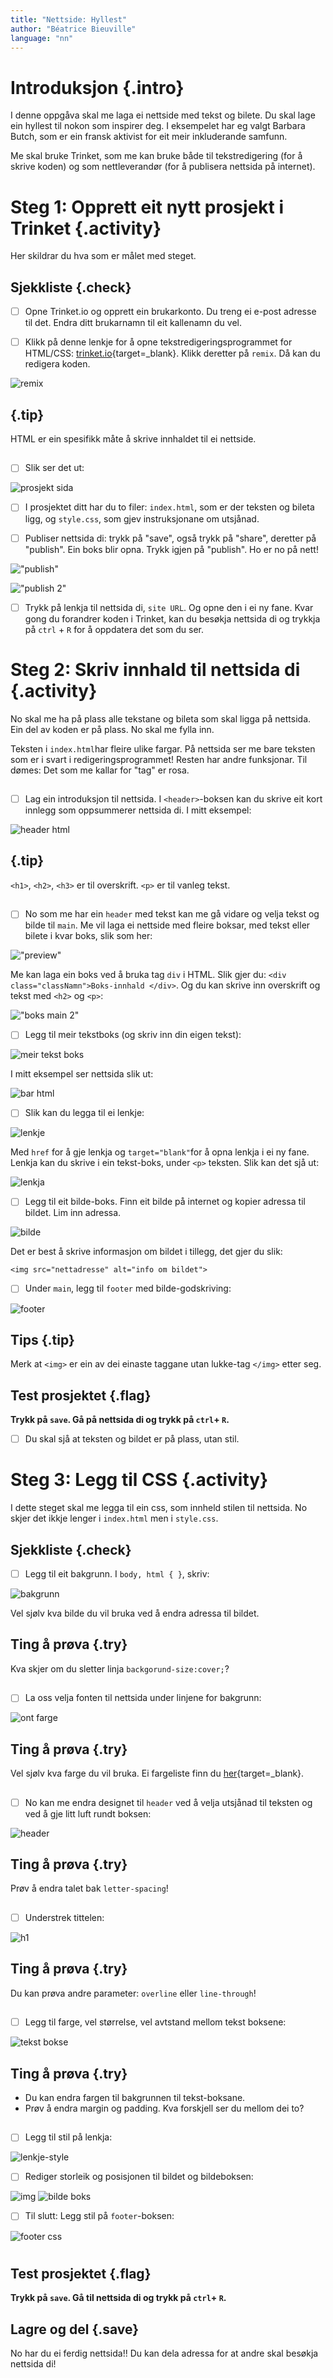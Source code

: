 ```yaml
---
title: "Nettside: Hyllest"
author: "Béatrice Bieuville"
language: "nn"
---
```



# Introduksjon {.intro}


I denne oppgåva skal me laga ei nettside med tekst og bilete. Du skal lage ein hyllest til nokon som inspirer deg. I eksempelet har eg valgt Barbara Butch, som er ein fransk aktivist for eit meir inkluderande samfunn.


Me skal bruke Trinket, som me kan bruke både til tekstredigering (for å skrive koden) og som nettleverandør (for å publisera nettsida på internet).




# Steg 1: Opprett eit nytt prosjekt i Trinket {.activity}


Her skildrar du hva som er målet med steget.


## Sjekkliste {.check}


- [ ] Opne Trinket.io og opprett ein brukarkonto. Du treng ei e-post adresse til det. Endra ditt brukarnamn til eit kallenamn du vel.


- [ ] Klikk på denne lenkje for å opne tekstredigeringsprogrammet for HTML/CSS: [trinket.io](https://trinket.io/html/2f80b9fea1){target=_blank}. Klikk deretter på `remix`. Då kan du redigera koden.


![remix](remix.png)


## {.tip}
HTML er ein spesifikk måte å skrive innhaldet til ei nettside.
##


- [ ] Slik ser det ut:


![prosjekt sida](preview.png)


- [ ] I prosjektet ditt har du to filer: `index.html`, som er der teksten og bileta ligg, og `style.css`, som gjev instruksjonane om utsjånad.


- [ ] Publiser nettsida di: trykk på "save", også trykk på "share", deretter på "publish". Ein boks blir opna. Trykk igjen på "publish". Ho er no på nett!


!["publish"](publish.png)

!["publish 2"](publish2.png)


- [ ] Trykk på lenkja til nettsida di, `site URL`. Og opne den i ei ny fane. Kvar gong du forandrer koden i Trinket, kan du besøkja nettsida di og trykkja på `ctrl` + `R` for å oppdatera det som du ser.




# Steg 2: Skriv innhald til nettsida di {.activity}


No skal me ha på plass alle tekstane og bileta som skal ligga på nettsida. Ein del av koden er på plass. No skal me fylla inn.


Teksten i `index.html`har fleire ulike fargar. På nettsida ser me bare teksten som er i svart i redigeringsprogrammet! Resten har andre funksjonar. Til dømes: Det som me kallar for "tag" er rosa.
##

- [ ] Lag ein introduksjon til nettsida. I `<header>`-boksen kan du skrive eit kort innlegg som oppsummerer nettsida di. I mitt eksempel:


![header html](headerhtml.png)


## {.tip}
`<h1>`, `<h2>`, `<h3>` er til overskrift. `<p>` er til vanleg tekst.
##


- [ ] No som me har ein `header` med tekst kan me gå vidare og velja tekst og bilde til `main`. Me vil laga ei nettside med fleire boksar, med tekst eller bilete i kvar boks, slik som her:


!["preview"](barbs1.gif)


Me kan laga ein boks ved å bruka tag `div` i HTML. Slik gjer du: `<div class="classNamn">Boks-innhald </div>`. Og du kan skrive inn overskrift og tekst med `<h2>` og `<p>`:


!["boks main 2"](boks.png)


- [ ] Legg til meir tekstboks (og skriv inn din eigen tekst):


![meir tekst boks](meir-boks.png)


I mitt eksempel ser nettsida slik ut:


![bar html](barhtml.png)


- [ ] Slik kan du legga til ei lenkje:


![lenkje](a.png)


Med `href` for å gje lenkja og `target="blank"`for å opna lenkja i ei ny fane. Lenkja kan du skrive i ein tekst-boks, under `<p>` teksten. Slik kan det sjå ut:

![lenkja](lenkja.png)


- [ ] Legg til eit bilde-boks. Finn eit bilde på internet og kopier adressa til bildet. Lim inn adressa.


![bilde](bilde.png)

Det er best å skrive informasjon om bildet i tillegg, det gjer du slik:


```web
<img src="nettadresse" alt="info om bildet">
```


- [ ] Under `main`, legg til `footer` med bilde-godskriving:


![footer](footer.png)


## Tips {.tip}
Merk at `<img>` er ein av dei einaste taggane utan lukke-tag `</img>` etter seg.
##


## Test prosjektet {.flag}

**Trykk på `save`. Gå på nettsida di og trykk på `ctrl`+ `R`.**

- [ ] Du skal sjå at teksten og bildet er på plass, utan stil.


# Steg 3: Legg til CSS {.activity}


I dette steget skal me legga til ein css, som innheld stilen til nettsida. No skjer det ikkje lenger i `index.html` men i `style.css`.


## Sjekkliste {.check}


- [ ] Legg til eit bakgrunn. I `body, html { }`, skriv:


![bakgrunn](bakgr.png)


Vel sjølv kva bilde du vil bruka ved å endra adressa til bildet.

## Ting å prøva {.try}
Kva skjer om du sletter linja `backgorund-size:cover;`?
##

- [ ] La oss velja fonten til nettsida under linjene for bakgrunn:

![ont farge](fontfarge.png)

## Ting å prøva {.try}
Vel sjølv kva farge du vil bruka. Ei fargeliste finn du [her](https://www.w3schools.com/colors/colors_names.asp){target=_blank}.
##


- [ ] No kan me endra designet til `header` ved å velja utsjånad til teksten og ved å gje litt luft rundt boksen:


![header](header.png)

## Ting å prøva {.try}
Prøv å endra talet bak `letter-spacing`!
##


- [ ] Understrek tittelen:


![h1](h1.png)

## Ting å prøva {.try}
Du kan prøva andre parameter: `overline` eller `line-through`!
##


- [ ] Legg til farge, vel størrelse, vel avtstand mellom tekst boksene:


![tekst bokse](3.png)


## Ting å prøva {.try}
- Du kan endra fargen til bakgrunnen til tekst-boksane.
- Prøv å endra margin og padding. Kva forskjell ser du mellom dei to?
##


- [ ] Legg til stil på lenkja:


![lenkje-style](2.png)


- [ ] Rediger storleik og posisjonen til bildet og bildeboksen:


![img](4.png)
![bilde boks](5.png)


- [ ] Til slutt: Legg stil på `footer`-boksen:


![footer css](foot.png)


#
## Test prosjektet {.flag}


**Trykk på `save`. Gå til nettsida di og trykk på `ctrl`+ `R`.**


## Lagre og del {.save}


No har du ei ferdig nettsida!! Du kan dela adressa for at andre skal besøkja nettsida di!
